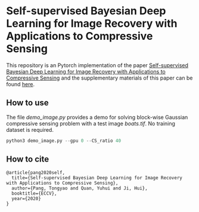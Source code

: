# Self-supervised Bayesian Deep Learning for Image Recovery with Applications to  Compressive Sensing

This repository is an Pytorch implementation of the paper [Self-supervised Bayesian Deep Learning for
Image Recovery with Applications to  Compressive Sensing](https://www.ecva.net/papers/eccv_2020/papers_ECCV/papers/123560460.pdf) and the supplementary materials of this paper can be found [here](https://drive.google.com/file/d/1HGgYSCl_58gMRsxkeKmj8wwvfLP6UNId/view?usp=sharing).

## How to use

The file *demo_image.py*  provides a demo for solving block-wise Gaussian compressive sensing problem with a test image *boats.tif*. No training dataset is required. 



```python
python3 demo_image.py --gpu 0 --CS_ratio 40 
```



## How to cite

```
@article{pang2020self,
  title={Self-supervised Bayesian Deep Learning for Image Recovery with Applications to Compressive Sensing},
  author={Pang, Tongyao and Quan, Yuhui and Ji, Hui},
  booktitle={ECCV},
  year={2020}
}
```

